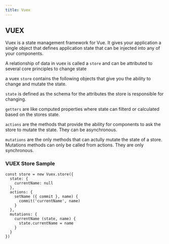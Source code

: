 ```yaml
---
title: Vuex
---
```


## VUEX

Vuex is a state management framework for Vue. It gives your application a single object that defines application state that can be injected into any of your components.

A relationship of data in vuex is called a `store` and can be attributed to several core principles to change state

a vuex `store` contains the following objects that give you the ability to change and mutate the state.

`state` is defined as the schema for the attributes the store is responsible for changing.

`getters` are like computed properties where state can filterd or calculated based on the stores state.

`actions` are the methods that provide the ability for components to ask the store to mutate the state. They can be asynchronous.

`mutations` are the only methods that can actully mutate the state of a store. Mutations methods can only be called from actions. They are only synchronous.

### VUEX Store Sample

```
const store = new Vuex.store({
  state: {
    currentName: null
  },
  actions: {
    setName ({ commit }, name) {
      commit('currentName', name)
    }
  },
  mutations: {
    currentName (state, name) {
      state.currentName = name
    }
  }
})
```
